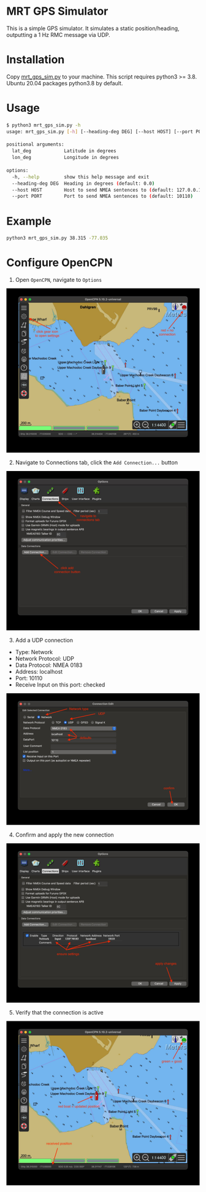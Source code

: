 # MRT GPS Simulator

This is a simple GPS simulator. It simulates a static position/heading,
outputting a 1 Hz RMC message via UDP.

# Installation

Copy [mrt_gps_sim.py](mrt_gps_sim.py) to your machine. This script requires python3 >= 3.8.
Ubuntu 20.04 packages python3.8 by default.

# Usage

```bash
$ python3 mrt_gps_sim.py -h
usage: mrt_gps_sim.py [-h] [--heading-deg DEG] [--host HOST] [--port PORT] lat_deg lon_deg

positional arguments:
  lat_deg            Latitude in degrees
  lon_deg            Longitude in degrees

options:
  -h, --help         show this help message and exit
  --heading-deg DEG  Heading in degrees (default: 0.0)
  --host HOST        Host to send NMEA sentences to (default: 127.0.0.1)
  --port PORT        Port to send NMEA sentences to (default: 10110)
```

# Example

```bash
python3 mrt_gps_sim.py 38.315 -77.035
```

# Configure OpenCPN

1. Open `OpenCPN`, navigate to `Options`

![Open Options](images/01-start.jpg "Open Options")

2. Navigate to Connections tab, click the `Add Connection...` button

![Select Connections](images/02-add-connection.jpg "Select Connections")

3. Add a UDP connection

- Type: Network
- Network Protocol: UDP
- Data Protocol: NMEA 0183
- Address: localhost
- Port: 10110
- Receive Input on this port: checked

![Add a UDP connection](images/03-add-udp.jpg "Add a UDP connection")

4. Confirm and apply the new connection

![Confirm and apply](images/04-confirm.jpg "Confirm and apply")

5. Verify that the connection is active

![Verify connection](images/05-verify.jpg "Verify connection")
